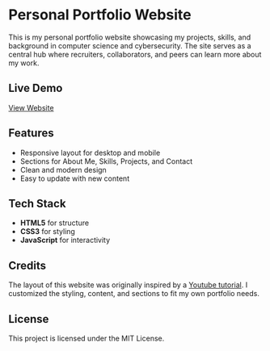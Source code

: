 # Personal Portfolio Website

This is my personal portfolio website showcasing my projects, skills, and background in computer science and cybersecurity. The site serves as a central hub where recruiters, collaborators, and peers can learn more about my work.

## Live Demo
[View Website](https://charlesfaso.com)

## Features
- Responsive layout for desktop and mobile
- Sections for About Me, Skills, Projects, and Contact
- Clean and modern design
- Easy to update with new content

## Tech Stack
- **HTML5** for structure  
- **CSS3** for styling  
- **JavaScript** for interactivity  

## Credits
The layout of this website was originally inspired by a [Youtube tutorial](https://www.youtube.com/watch?v=ldwlOzRvYOU). 
I customized the styling, content, and sections to fit my own portfolio needs.

## License
This project is licensed under the MIT License.